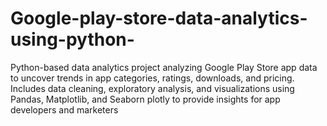 # Google-play-store-data-analytics-using-python-
 Python-based data analytics project analyzing Google Play Store app data to uncover trends in app categories, ratings, downloads, and pricing. Includes data cleaning, exploratory analysis, and visualizations using Pandas, Matplotlib, and Seaborn plotly to provide insights for app developers and marketers
